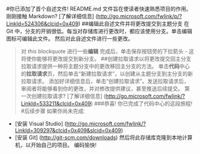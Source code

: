 #你已添加了首个自述文件!
README.md 文件旨在使读者快速熟悉项目的作用。刚刚接触 Markdown? [了解详细信息] (http://go.microsoft.com/fwlink/p/?LinkId=524306&clcid=0x409)
##编辑此自述文件并将更改提交到主题分支
在 Git 中，分支的开销很低。每当对存储库进行更改时，都应该使用分支。单击编辑图标可编辑此文件。
然后对此自述文件进行一些更改。
>对 _this_ blockquote 进行一些**编辑**
完成后，单击保存按钮旁的下拉箭头 - 这将使你能够将更改提交到新分支。
##创建拉取请求以将更改提交回主分支
拉取请求提供一种将主题分支中的更改移回主分支的方法。
单击**代码**中心的**拉取请求**页，然后单击“新建拉取请求”，以创建从主题分支到主分支的新拉取请求。
添加好详细信息后，单击“创建拉取请求”。发送拉取请求后，审阅者将能够看到你的更改，并对修改提供建议，甚至推送后续提交。
第一次创建拉取请求? [了解详细信息] (http://go.microsoft.com/fwlink/?LinkId=533211&clcid=0x409)
###恭喜! 你已完成了代码中心的这段旅程!
#后续步骤
如果你尚未完成:
* [安装 Visual Studio] (http://go.microsoft.com/fwlink/?LinkId=309297&clcid=0x409&slcid=0x409)
* [安装 Git] (http://git-scm.com/downloads)
然后将此存储库克隆到本地计算机，以开始自己的项目。
编码愉快!